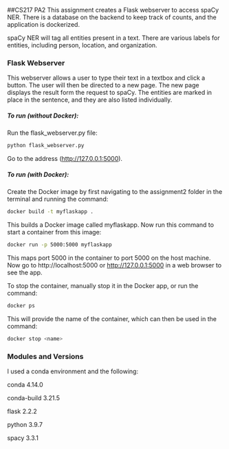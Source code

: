 ##CS217 PA2
This assignment creates a Flask webserver to access spaCy NER. There is a database on the backend to keep track of counts, and the application is dockerized.

spaCy NER will tag all entities present in a text. There are various labels for entities, including person, location, and organization.

### Flask Webserver
This webserver allows a user to type their text in a textbox and click a button. The user will then be
directed to a new page. The new page displays the result form the request to spaCy. The entities are marked
in place in the sentence, and they are also listed individually. 

##### To run (without Docker): 
Run the flask_webserver.py file:
```bash
python flask_webserver.py
```
Go to the address (http://127.0.0.1:5000).

##### To run (with Docker): 
Create the Docker image by first navigating to the assignment2 folder in the terminal and running the command:
```bash
docker build -t myflaskapp .
```

This builds a Docker image called myflaskapp. Now run this command to start a container from this image:
```bash
docker run -p 5000:5000 myflaskapp
```

This maps port 5000 in the container to port 5000 on the host machine. Now go to http://localhost:5000 or http://127.0.0.1:5000 in a web browser to see the app. 

To stop the container, manually stop it in the Docker app, or run the command:
```bash
docker ps
```

This will provide the name of the container, which can then be used in the command:
```bash
docker stop <name>
```

### Modules and Versions
I used a conda environment and the following: 

conda 4.14.0

conda-build 3.21.5

flask 2.2.2

python 3.9.7

spacy 3.3.1

